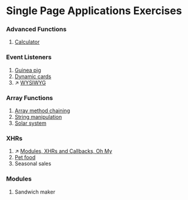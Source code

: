 # Single Page Applications Exercises

### Advanced Functions

1. [Calculator](calculator)


### Event Listeners

1. [Guinea pig](guinea_pig)
1. [Dynamic cards](cards)
1. :arrow_upper_right: [WYSIWYG](https://github.com/kenziebottoms/nss-front-02-wysiwyg)

### Array Functions

1. [Array method chaining](chaining)
1. [String manipulation](strings)
1. [Solar system](solar_system)

### XHRs

1. :arrow_upper_right: [Modules, XHRs and Callbacks, Oh My](https://github.com/kenziebottoms/nss-front-02-oh-my)
1. [Pet food](pet_food)
1. Seasonal sales

### Modules

1. Sandwich maker